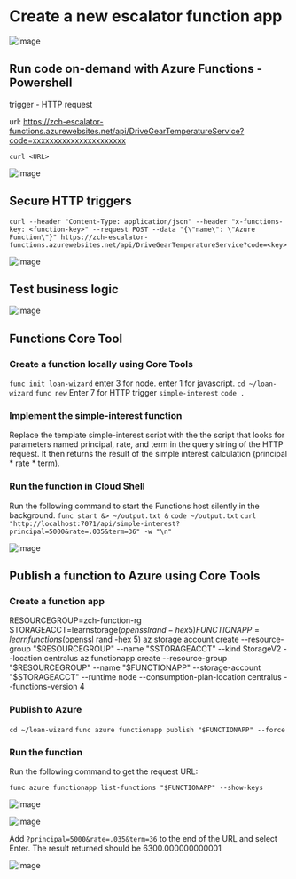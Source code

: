 # Create a new escalator function app 

![image](https://github.com/ZCHAnalytics/intelligent-apps-AKS-Functions-CosmosDB/assets/146954022/a7856e4d-eb20-4671-8793-d041b3fe15ef)

## Run code on-demand with Azure Functions - Powershell

trigger - HTTP request

url: https://zch-escalator-functions.azurewebsites.net/api/DriveGearTemperatureService?code=xxxxxxxxxxxxxxxxxxxxxx

`curl <URL>`

![image](https://github.com/ZCHAnalytics/intelligent-apps-AKS-Functions-CosmosDB/assets/146954022/5f1d1674-e925-45f2-a40d-5f50c2f24ff2)

## Secure HTTP triggers

`curl --header "Content-Type: application/json" --header "x-functions-key: <function-key>" --request POST --data "{\"name\": \"Azure Function\"}" https://zch-escalator-functions.azurewebsites.net/api/DriveGearTemperatureService?code=<key>`

![image](https://github.com/ZCHAnalytics/intelligent-apps-AKS-Functions-CosmosDB/assets/146954022/158f97c3-5072-4c9d-a233-0d4274a13c45)

## Test business logic

![image](https://github.com/ZCHAnalytics/intelligent-apps-AKS-Functions-CosmosDB/assets/146954022/c81f63c4-adc4-427b-afe7-094549da2f92)

## Functions Core Tool 

### Create a function locally using Core Tools

`func init loan-wizard`
enter 3 for node.
enter 1 for javascript.
`cd ~/loan-wizard`
`func new`
Enter 7 for HTTP trigger
`simple-interest`
`code .`

### Implement the simple-interest function

Replace the template simple-interest script with the the script that looks for parameters named principal, rate, and term in the query string of the HTTP request. 
It then returns the result of the simple interest calculation (principal * rate * term).

### Run the function in Cloud Shell

Run the following command to start the Functions host silently in the background.
`func start &> ~/output.txt &`
`code ~/output.txt`
`curl "http://localhost:7071/api/simple-interest?principal=5000&rate=.035&term=36" -w "\n"`

![image](https://github.com/ZCHAnalytics/intelligent-apps-AKS-Functions-CosmosDB/assets/146954022/c2a9d62e-e223-4051-8044-de1790f08a4b)

## Publish a function to Azure using Core Tools

### Create a function app

RESOURCEGROUP=zch-function-rg
STORAGEACCT=learnstorage$(openssl rand -hex 5)
FUNCTIONAPP=learnfunctions$(openssl rand -hex 5)
az storage account create --resource-group "$RESOURCEGROUP" --name "$STORAGEACCT" --kind StorageV2 --location centralus
az functionapp create --resource-group "$RESOURCEGROUP" --name "$FUNCTIONAPP" --storage-account "$STORAGEACCT" --runtime node --consumption-plan-location centralus --functions-version 4

### Publish to Azure

`cd ~/loan-wizard`
`func azure functionapp publish "$FUNCTIONAPP" --force`

### Run the function
Run the following command to get the request URL:

`func azure functionapp list-functions "$FUNCTIONAPP" --show-keys`

![image](https://github.com/ZCHAnalytics/intelligent-apps-AKS-Functions-CosmosDB/assets/146954022/f519ad56-c985-451d-8dbd-e73da4645c22)

![image](https://github.com/ZCHAnalytics/intelligent-apps-AKS-Functions-CosmosDB/assets/146954022/dbb66639-c5e4-442d-8de2-40ee4b63a156)

Add `?principal=5000&rate=.035&term=36` to the end of the URL and select Enter. The result returned should be 6300.000000000001

![image](https://github.com/ZCHAnalytics/intelligent-apps-AKS-Functions-CosmosDB/assets/146954022/774a2452-4fb5-4b07-86bc-1ebfe9ff7900)

